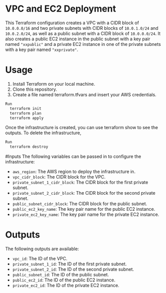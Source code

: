 # VPC and EC2 Deployment
This Terraform configuration creates a VPC with a CIDR block of `10.0.0.0/16` and two private subnets with CIDR blocks of `10.0.1.0/24` and `10.0.2.0/24`, as well as a public subnet with a CIDR block of `10.0.0.0/24`. It also creates a public EC2 instance in the public subnet with a key pair named `"xxpublic"` and a private EC2 instance in one of the private subnets with a key pair named `"xxprivate"`.

# Usage
1. Install Terraform on your local machine.
2. Clone this repository.
3. Create a file named terraform.tfvars and insert your AWS credentials.
```bash
Run
  terraform init
  terraform plan
  terraform apply
```
Once the infrastructure is created, you can use terraform show to see the outputs.
To delete the infrastructure,
```bash
Run
  terraform destroy
```

#Inputs
The following variables can be passed in to configure the infrastructure:

* `aws_region`: The AWS region to deploy the infrastructure in. 
* `vpc_cidr_block`: The CIDR block for the VPC.
* `private_subnet_1_cidr_block`: The CIDR block for the first private subnet. 
* `private_subnet_2_cidr_block`: The CIDR block for the second private subnet. 
* `public_subnet_cidr_block`: The CIDR block for the public subnet. 
* `public_ec2_key_name`: The key pair name for the public EC2 instance. 
* `private_ec2_key_name`: The key pair name for the private EC2 instance. 

# Outputs
The following outputs are available:

* `vpc_id`: The ID of the VPC.
* `private_subnet_1_id`: The ID of the first private subnet. 
* `private_subnet_2_id`: The ID of the second private subnet. 
* `public_subnet_id`: The ID of the public subnet. 
* `public_ec2_id`: The ID of the public EC2 instance. 
* `private_ec2_id`: The ID of the private EC2 instance.






